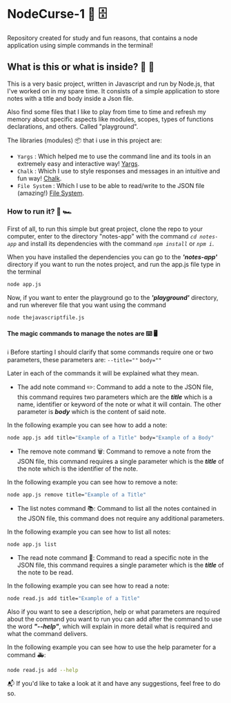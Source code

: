 # NodeCurse-1 📝 🗄

Repository created for study and fun reasons, that contains a node application using simple commands in the terminal!

## What is this or what is inside? 🤔 🔦

This is a very basic project, written in Javascript and run by Node.js, that I've worked on in my spare time. It consists of a simple application to store notes with a title and body inside a Json file.

Also find some files that I like to play from time to time and refresh my memory about specific aspects like modules, scopes, types of functions declarations, and others. Called "playground".

The libraries (modules) 📦 that i use in this project are:

- `Yargs` : Which helped me to use the command line and its tools in an extremely easy and interactive way! [Yargs](https://www.npmjs.com/package/yargs).
- `Chalk` : Which I use to style responses and messages in an intuitive and fun way! [Chalk](https://www.npmjs.com/package/chalk).
- `File System` : Which I use to be able to read/write to the JSON file (amazing!) [File System](https://nodejs.org/api/fs.html).

### How to run it? 🏁 🏎

First of all, to run this simple but great project, clone the repo to your computer, enter to the directory "notes-app" with the command _`cd notes-app`_ and install its dependencies with the command _`npm install`_ or _`npm i`_.

When you have installed the dependencies you can go to the **_'notes-app'_** directory if you want to run the notes project, and run the app.js file type in the terminal

```bash
node app.js
```

Now, if you want to enter the playground go to the **_'playground'_** directory, and run wherever file that you want using the command

```bash
node thejavascriptfile.js
```

#### The magic commands to manage the notes are ⌨️ 🖥

ℹ Before starting I should clarify that some commands require one or two parameters, these parameters are:
`--title=""`
`body=""`

Later in each of the commands it will be explained what they mean.

- The add note command ✏️: Command to add a note to the JSON file, this command requires two parameters which are the **_title_** which is a name, identifier or keyword of the note or what it will contain. The other parameter is **_body_** which is the content of said note.

In the following example you can see how to add a note:
```bash
node app.js add title="Example of a Title" body="Example of a Body"
```

- The remove note command 🗑: Command to remove a note from the JSON file, this command requires a single parameter which is the **_title_** of the note which is the identifier of the note.

In the following example you can see how to remove a note:
```bash
node app.js remove title="Example of a Title"
```

- The list notes command 📚: Command to list all the notes contained in the JSON file, this command does not require any additional parameters.

In the following example you can see how to list all notes:
```bash
node app.js list
```

- The read note command 👀: Command to read a specific note in the JSON file, this command requires a single parameter which is the **_title_** of the note to be read.

In the following example you can see how to read a note:
```bash
node read.js add title="Example of a Title"
```

Also if you want to see a description, help or what parameters are required about the command you want to run you can add after the command to use the word **_"--help"_**, which will explain in more detail what is required and what the command delivers.

In the following example you can see how to use the help parameter for a command 🚑:
```bash
node read.js add --help
```

📬 If you'd like to take a look at it and have any suggestions, feel free to do so.
